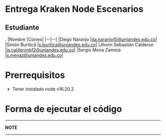 # Entrega Kraken Node Escenarios

## Estudiante
.
|Nombre |Correo|
|--|--|
|Diego Naranjo                 |da.naranjo10@uniandes.edu.co|
|Simón Buriticá                |s.buritica@uniandes.edu.co|
|Jhonn Sebastián Calderon      |js.calderonb12@uniandes.edu.co|
|Sergio Mena Zamora            |s.menaz@uniandes.edu.co|

# Prerrequisitos
- Tener instalado node v16.20.2


# Forma de ejecutar el código 



---
**NOTE**



---

